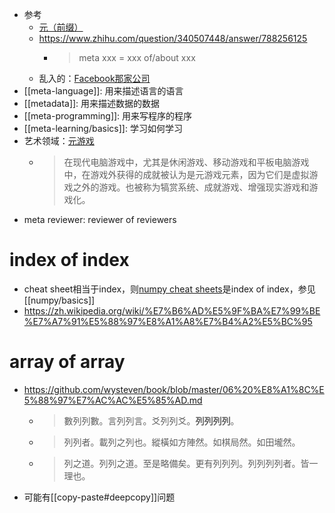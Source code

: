 - 参考
  - [元（前缀）](https://zh.wikipedia.org/wiki/%E5%BE%8C%E8%A8%AD)
  - https://www.zhihu.com/question/340507448/answer/788256125
    - > meta xxx = xxx of/about xxx 
  - 乱入的：[Facebook那家公司](https://zh.wikipedia.org/wiki/Meta_Platforms)
- [[meta-language]]: 用来描述语言的语言
- [[metadata]]: 用来描述数据的数据
- [[meta-programming]]: 用来写程序的程序
- [[meta-learning/basics]]: 学习如何学习
- 艺术领域：[元游戏](https://zh.wikipedia.org/zh-cn/%E5%85%83%E6%B8%B8%E6%88%8F_(%E6%B8%B8%E6%88%8F%E6%96%B9%E6%B3%95))
  - > 在现代电脑游戏中，尤其是休闲游戏、移动游戏和平板电脑游戏中，在游戏外获得的成就被认为是元游戏元素，因为它们是虚拟游戏之外的游戏。也被称为犒赏系统、成就游戏、增强现实游戏和游戏化。
- meta reviewer: reviewer of reviewers
# index of index
- cheat sheet相当于index，则[numpy cheat sheets](https://www.kaggle.com/getting-started/255139)是index of index，参见[[numpy/basics]]
- https://zh.wikipedia.org/wiki/%E7%B6%AD%E5%9F%BA%E7%99%BE%E7%A7%91%E5%88%97%E8%A1%A8%E7%B4%A2%E5%BC%95
# array of array
- https://github.com/wysteven/book/blob/master/06%20%E8%A1%8C%E5%88%97%E7%AC%AC%E5%85%AD.md
  - > 數列列數。言列列言。爻列列爻。**列列列列**。
  - > 列列者。載列之列也。縱橫如方陣然。如棋局然。如田壠然。
  - > 列之道。列列之道。至是略備矣。更有列列列。列列列列者。皆一理也。
- 可能有[[copy-paste#deepcopy]]问题